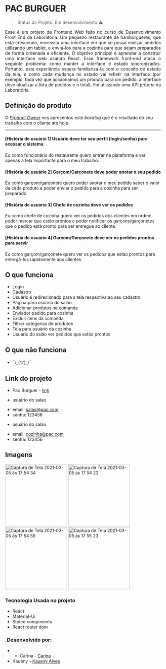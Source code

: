 
<h1 align="justify"> PAC BURGUER</h1>

> Status do Projeto: Em desenvolvimento :warning:

<p align="justify"> Esse é um projeto de Frontend Web feito no curso de Desenvolvimento Front End da Laboratória. 
Um pequeno restaurante de hambúrgueres, que está crescendo, necessita uma interface em que se possa realizar pedidos utilizando um tablet, e enviá-los para a cozinha para que sejam preparados de forma ordenada e eficiente.
O objetivo principal é aprender a construir uma interface web usando React. Esse framework front-end ataca o seguinte problema: como manter a interface e estado sincronizados. Portanto, esta experiência espera familiarizá-la com o conceito de estado da tela, e como cada mudança no estado vai refletir na interface (por exemplo, toda vez que adicionamos um produto para um pedido, a interface deve atualizar a lista de pedidos e o total).
Foi utilizando uma API própria da Laboratória.
 </p>

 <h2 align="justify"> Definição do produto</h2>

O [_Product Owner_](https://www.youtube.com/watch?v=7lhnYbmovb4) nos apresentou
este _backlog_ que é o resultado do seu trabalho com o cliente até hoje.

---

#### [**História de usuário 1**] Usuário deve ter seu perfil (login/senha) para acessar o sistema.

Eu como funcionário do restaurante quero entrar na plataforma e ver apenas a tela importante para o meu trabalho.

#### [**História de usuário 2**] Garçom/Garçonete deve poder anotar o seu pedido

Eu como garçom/garçonete quero poder anotar o meu pedido saber o valor de cada
produto e poder enviar o pedido para a cozinha para ser preparado.

#### [**História de usuário 3**] Chefe de cozinha deve ver os pedidos

Eu como chefe de cozinha quero ver os pedidos dos clientes em ordem, poder marcar que estão prontos e poder notificar os garçons/garçonetes que o pedido está pronto para ser entregue ao cliente.

#### [**História de usuário 4**] Garçom/Garçonete deve ver os pedidos prontos para servir

Eu como garçom/garçonete quero ver os pedidos que estão prontos para entregá-los rapidamente aos clientes.

## O que funciona

- Login
- Cadastro
- Usuário é redirecionado para a tela respectiva ao seu cadastro
- Página para usuário do salão
- Adicionar produtos na comanda
- Enviador pedido para cozinha
- Excluir itens da comanda
- Filtrar categorias de produtos
- Tela para usuário da cozinha
- Usuário do salão ver pedidos que estão prontos


## O que não funciona

- ¯\\\_(ツ)\_/¯




## Link do projeto
- Pac Burguer - [link](https://pac-burguers.vercel.app/)

* usuário do salao 
- email: salao@pac.com
- senha: 123456

* usuário do salao 
- email: cozinha@pac.com
- senha: 123456


## Imagens

<img width="200" alt="Captura de Tela 2021-03-05 às 17 54 34" src="https://user-images.githubusercontent.com/63555634/110172513-067c0400-7ddc-11eb-9b85-731d6e40059f.png">


<img width="200" alt="Captura de Tela 2021-03-05 às 17 54 22" src="https://user-images.githubusercontent.com/63555634/110172524-0aa82180-7ddc-11eb-8791-5960215b930f.png">


<img width="200" alt="Captura de Tela 2021-03-05 às 17 54 59" src="https://user-images.githubusercontent.com/63555634/110172538-0f6cd580-7ddc-11eb-9263-b4f114e2172b.png">


<img width="200" alt="Captura de Tela 2021-03-05 às 17 55 23" src="https://user-images.githubusercontent.com/63555634/110172566-1562b680-7ddc-11eb-8651-4cbd7ca8ad9b.png">



<h3 align="justify"> Tecnologia Usada no projeto</h3>

- React
- Material-Ui
- Styled components
- React router dom


### .Desenvolvido por:

* - Carina - [Carina](https://github.com/karina1602)
* Kaueny - [Kaueny Alves](https://github.com/Kaueny-Alves)

